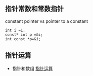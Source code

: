 ## 指针常数和常数指针
constant pointer vs pointer to a constant

```
int i =1;
const* int p =&i;
int const *p=&i;
```

## 指针运算
- 指针和数组
[指针运算](https://www.bilibili.com/video/BV1Hs411A7NS?p=4&vd_source=b92112731015c20054034d26c9ad8a67)